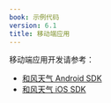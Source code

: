```yaml
---
book: 示例代码
version: 6.1
title: 移动端应用
---
```


移动端应用开发请参考：

- [和风天气 Android SDK](/documents/sdk/android)
- [和风天气 iOS SDK](/docs/sdk/ios)


